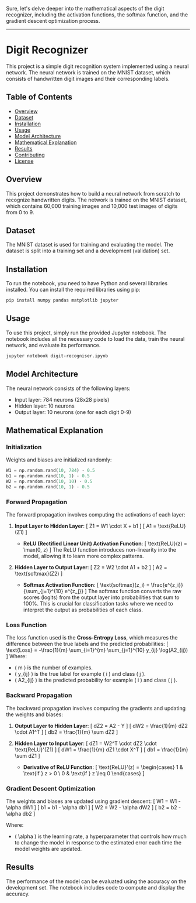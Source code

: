 Sure, let's delve deeper into the mathematical aspects of the digit recognizer, including the activation functions, the softmax function, and the gradient descent optimization process.

---

# Digit Recognizer

This project is a simple digit recognition system implemented using a neural network. The neural network is trained on the MNIST dataset, which consists of handwritten digit images and their corresponding labels.

## Table of Contents
- [Overview](#overview)
- [Dataset](#dataset)
- [Installation](#installation)
- [Usage](#usage)
- [Model Architecture](#model-architecture)
- [Mathematical Explanation](#mathematical-explanation)
- [Results](#results)
- [Contributing](#contributing)
- [License](#license)

## Overview
This project demonstrates how to build a neural network from scratch to recognize handwritten digits. The network is trained on the MNIST dataset, which contains 60,000 training images and 10,000 test images of digits from 0 to 9.

## Dataset
The MNIST dataset is used for training and evaluating the model. The dataset is split into a training set and a development (validation) set.

## Installation
To run the notebook, you need to have Python and several libraries installed. You can install the required libraries using pip:

```bash
pip install numpy pandas matplotlib jupyter
```

## Usage
To use this project, simply run the provided Jupyter notebook. The notebook includes all the necessary code to load the data, train the neural network, and evaluate its performance.

```bash
jupyter notebook digit-recogniser.ipynb
```

## Model Architecture
The neural network consists of the following layers:
- Input layer: 784 neurons (28x28 pixels)
- Hidden layer: 10 neurons
- Output layer: 10 neurons (one for each digit 0-9)

## Mathematical Explanation

### Initialization
Weights and biases are initialized randomly:
```python
W1 = np.random.rand(10, 784) - 0.5
b1 = np.random.rand(10, 1) - 0.5
W2 = np.random.rand(10, 10) - 0.5
b2 = np.random.rand(10, 1) - 0.5
```

### Forward Propagation
The forward propagation involves computing the activations of each layer:

1. **Input Layer to Hidden Layer**:
    \[
    Z1 = W1 \cdot X + b1
    \]
    \[
    A1 = \text{ReLU}(Z1)
    \]

    - **ReLU (Rectified Linear Unit) Activation Function**:
        \[
        \text{ReLU}(z) = \max(0, z)
        \]
      The ReLU function introduces non-linearity into the model, allowing it to learn more complex patterns.

2. **Hidden Layer to Output Layer**:
    \[
    Z2 = W2 \cdot A1 + b2
    \]
    \[
    A2 = \text{softmax}(Z2)
    \]

    - **Softmax Activation Function**:
        \[
        \text{softmax}(z_i) = \frac{e^{z_i}}{\sum_{j=1}^{10} e^{z_j}}
        \]
      The softmax function converts the raw scores (logits) from the output layer into probabilities that sum to 100%. This is crucial for classification tasks where we need to interpret the output as probabilities of each class.

### Loss Function
The loss function used is the **Cross-Entropy Loss**, which measures the difference between the true labels and the predicted probabilities:
\[
\text{Loss} = -\frac{1}{m} \sum_{i=1}^{m} \sum_{j=1}^{10} y_{ij} \log(A2_{ij})
\]
Where:
- \( m \) is the number of examples.
- \( y_{ij} \) is the true label for example \( i \) and class \( j \).
- \( A2_{ij} \) is the predicted probability for example \( i \) and class \( j \).

### Backward Propagation
The backward propagation involves computing the gradients and updating the weights and biases:

1. **Output Layer to Hidden Layer**:
    \[
    dZ2 = A2 - Y
    \]
    \[
    dW2 = \frac{1}{m} dZ2 \cdot A1^T
    \]
    \[
    db2 = \frac{1}{m} \sum dZ2
    \]

2. **Hidden Layer to Input Layer**:
    \[
    dZ1 = W2^T \cdot dZ2 \cdot \text{ReLU}'(Z1)
    \]
    \[
    dW1 = \frac{1}{m} dZ1 \cdot X^T
    \]
    \[
    db1 = \frac{1}{m} \sum dZ1
    \]

    - **Derivative of ReLU Function**:
        \[
        \text{ReLU}'(z) = \begin{cases} 
        1 & \text{if } z > 0 \\
        0 & \text{if } z \leq 0 
        \end{cases}
        \]

### Gradient Descent Optimization
The weights and biases are updated using gradient descent:
\[
W1 = W1 - \alpha dW1
\]
\[
b1 = b1 - \alpha db1
\]
\[
W2 = W2 - \alpha dW2
\]
\[
b2 = b2 - \alpha db2
\]

Where:
- \( \alpha \) is the learning rate, a hyperparameter that controls how much to change the model in response to the estimated error each time the model weights are updated.

## Results
The performance of the model can be evaluated using the accuracy on the development set. The notebook includes code to compute and display the accuracy.
